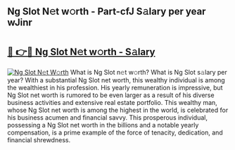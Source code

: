 ## Ng Slot N𝚎t w𝚘rth - Part-cfJ S𝚊lary per year wJinr

# <h2><a href="http://gc0m7k2.nevu.top/?p=Ng+Slot">🔗 👉🔴 Ng Slot N𝚎t w𝚘rth - S𝚊lary</a></h2>

[![Ng Slot N𝚎t W𝚘rth](https://i.imgur.com/Oavwk0R.jpeg)](http://gc0m7k2.nevu.top/?p=Ng+Slot)
What is Ng Slot n𝚎t w𝚘rth? What is Ng Slot s𝚊lary per year?
With a substantial Ng Slot net worth, this wealthy individual is among the wealthiest in his profession. His yearly remuneration is impressive, but Ng Slot net worth is rumored to be even larger as a result of his diverse business activities and extensive real estate portfolio. This wealthy man, whose Ng Slot net worth is among the highest in the world, is celebrated for his business acumen and financial savvy. This prosperous individual, possessing a Ng Slot net worth in the billions and a notable yearly compensation, is a prime example of the force of tenacity, dedication, and financial shrewdness.
